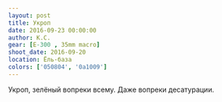 ```yaml
---
layout: post
title: Укроп
date: 2016-09-23 00:00:00
author: К.С.
gear: [E-300 , 35mm macro]
shoot_date: 2016-09-20
location: Ёль-база
colors: ['050804', '0a1009']
---
```


Укроп, зелёный вопреки всему. Даже вопреки десатурации.
